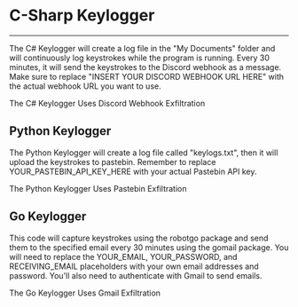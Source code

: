 # C-Sharp Keylogger
-------------------
The C# Keylogger will create a log file in the "My Documents" folder and will continuously log keystrokes while the program is running. Every 30 minutes, it will send the keystrokes to the Discord webhook as a message. Make sure to replace "INSERT YOUR DISCORD WEBHOOK URL HERE" with the actual webhook URL you want to use. 

The C# Keylogger Uses Discord Webhook Exfiltration

Python Keylogger
----------------
The Python Keylogger will create a log file called "keylogs.txt", then it will upload the keystrokes to pastebin. Remember to replace YOUR_PASTEBIN_API_KEY_HERE with your actual Pastebin API key.

The Python Keylogger Uses Pastebin Exfiltration

Go Keylogger
------------
This code will capture keystrokes using the robotgo package and send them to the specified email every 30 minutes using the gomail package. You will need to replace the YOUR_EMAIL, YOUR_PASSWORD, and RECEIVING_EMAIL placeholders with your own email addresses and password. You'll also need to authenticate with Gmail to send emails.

The Go Keylogger Uses Gmail Exfiltration
